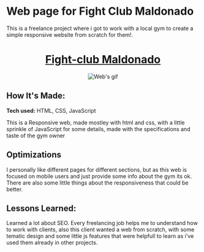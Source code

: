 # Web page for Fight Club Maldonado
This is a freelance project where i got to work with a local gym to create a simple responsive website from scratch for them!.

<h1 align="center"><a href="https://pruebafight.netlify.app/"> Fight-club Maldonado </a></h1>
<p align="center">
  <img src="https://raw.githubusercontent.com/andresgonzalezarbildi/PruebaFight/master/Fight%20Club.gif" alt="Web's gif" />
</p>


## How It's Made:

**Tech used:** HTML, CSS, JavaScript

This is a Responsive web, made mostley with html and css, with a little sprinkle of JavaScript for some details, made with the specifications and taste of the gym owner

## Optimizations

I personally like different pages for different sections, but as this web is focused on mobile users and just provide some info about the gym its ok.
There are also some little things about the responsiveness that could be better.

## Lessons Learned:

Learned a lot about SEO.
Every freelancing job helps me to understand how to work with clients, also this client wanted a web from scratch, with some tematic design and some little js features that were helpfull to learn as i've used them already in other projects.

